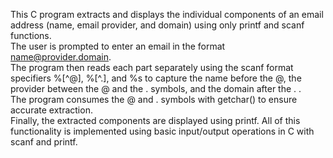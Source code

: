 This C program extracts and displays the individual components of an email address (name, email provider, and domain) using only printf and scanf functions. </br> 
The user is prompted to enter an email in the format name@provider.domain. </br> 
The program then reads each part separately using the scanf format specifiers %[^@], %[^.], and %s to capture the name before the @, the provider between the @ and the . symbols, and the domain after the . . </br> 
The program consumes the @ and . symbols with getchar() to ensure accurate extraction. </br> 
Finally, the extracted components are displayed using printf. All of this functionality is implemented using basic input/output operations in C with scanf and printf.
